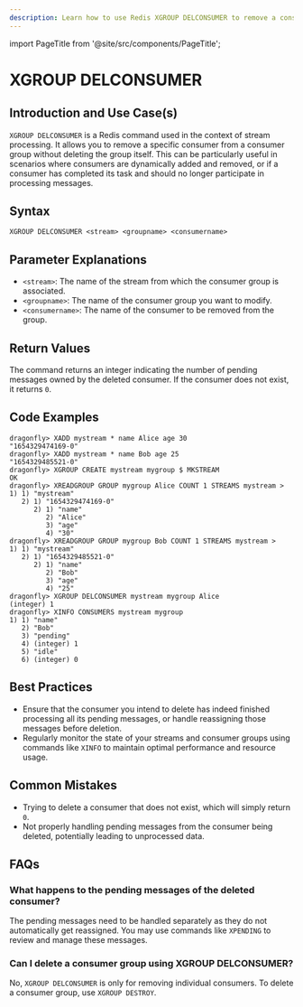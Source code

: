 ```yaml
---
description: Learn how to use Redis XGROUP DELCONSUMER to remove a consumer from a consumer group.
---
```


import PageTitle from '@site/src/components/PageTitle';

# XGROUP DELCONSUMER

<PageTitle title="Redis XGROUP DELCONSUMER Explained (Better Than Official Docs)" />

## Introduction and Use Case(s)

`XGROUP DELCONSUMER` is a Redis command used in the context of stream processing. It allows you to remove a specific consumer from a consumer group without deleting the group itself. This can be particularly useful in scenarios where consumers are dynamically added and removed, or if a consumer has completed its task and should no longer participate in processing messages.

## Syntax

```plaintext
XGROUP DELCONSUMER <stream> <groupname> <consumername>
```

## Parameter Explanations

- `<stream>`: The name of the stream from which the consumer group is associated.
- `<groupname>`: The name of the consumer group you want to modify.
- `<consumername>`: The name of the consumer to be removed from the group.

## Return Values

The command returns an integer indicating the number of pending messages owned by the deleted consumer. If the consumer does not exist, it returns `0`.

## Code Examples

```cli
dragonfly> XADD mystream * name Alice age 30
"1654329474169-0"
dragonfly> XADD mystream * name Bob age 25
"1654329485521-0"
dragonfly> XGROUP CREATE mystream mygroup $ MKSTREAM
OK
dragonfly> XREADGROUP GROUP mygroup Alice COUNT 1 STREAMS mystream >
1) 1) "mystream"
   2) 1) "1654329474169-0"
      2) 1) "name"
         2) "Alice"
         3) "age"
         4) "30"
dragonfly> XREADGROUP GROUP mygroup Bob COUNT 1 STREAMS mystream >
1) 1) "mystream"
   2) 1) "1654329485521-0"
      2) 1) "name"
         2) "Bob"
         3) "age"
         4) "25"
dragonfly> XGROUP DELCONSUMER mystream mygroup Alice
(integer) 1
dragonfly> XINFO CONSUMERS mystream mygroup
1) 1) "name"
   2) "Bob"
   3) "pending"
   4) (integer) 1
   5) "idle"
   6) (integer) 0
```

## Best Practices

- Ensure that the consumer you intend to delete has indeed finished processing all its pending messages, or handle reassigning those messages before deletion.
- Regularly monitor the state of your streams and consumer groups using commands like `XINFO` to maintain optimal performance and resource usage.

## Common Mistakes

- Trying to delete a consumer that does not exist, which will simply return `0`.
- Not properly handling pending messages from the consumer being deleted, potentially leading to unprocessed data.

## FAQs

### What happens to the pending messages of the deleted consumer?

The pending messages need to be handled separately as they do not automatically get reassigned. You may use commands like `XPENDING` to review and manage these messages.

### Can I delete a consumer group using XGROUP DELCONSUMER?

No, `XGROUP DELCONSUMER` is only for removing individual consumers. To delete a consumer group, use `XGROUP DESTROY`.
